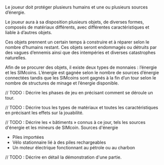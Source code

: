 Le joueur doit protéger plusieurs humains et une ou plusieurs sources d’énergie.

Le joueur aura à sa disposition plusieurs objets, de diverses formes, composés de matériaux différents, avec différentes caractéristiques et liable à d’autres objets.

Ces objets prennent un certain temps à construire et à réparer selon le nombre d’humains restant. Ces objets seront endommagés ou détruits par des vagues d’ennemis ainsi que des intempéries et diverses catastrophes naturelles.

Afin de se procurer des objets, il existe deux types de monnaies : l’énergie et les SIMcoins. L’énergie est gagnée selon le nombre de sources d’énergie connectées tandis que les SIMcoins sont gagnés à la fin d’un tour selon le nombre de structures de minage et l’énergie disponible.

// TODO : Décrire les phases de jeu en précisant comment se déroule un tour.

// TODO : Décrire tous les types de matériaux et toutes les caractéristiques en précisant les effets sur la jouabilité.

// TODO : Décrire les « bâtiments » connus à ce jour, tels les sources d'énergie et les mineurs de SIMcoin.
  Sources d'énergie
  - Piles importées
  - Vélo stationnaire lié à des piles rechargeables
  - Un moteur électrique fonctionnant au pétrole ou au charbon
  
// TODO : Décrire en détail la démonstration d'une partie.
